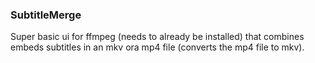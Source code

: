 ### SubtitleMerge

Super basic ui for ffmpeg (needs to already be installed) that combines embeds subtitles in an mkv ora mp4 file (converts the mp4 file to mkv).